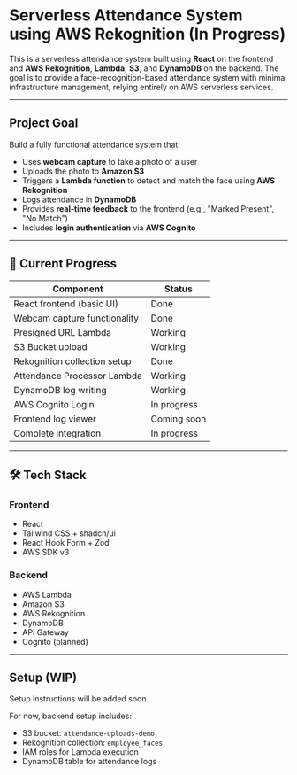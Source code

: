 # Serverless Attendance System using AWS Rekognition (In Progress)

This is a serverless attendance system built using **React** on the frontend and **AWS Rekognition**, **Lambda**, **S3**, and **DynamoDB** on the backend. The goal is to provide a face-recognition-based attendance system with minimal infrastructure management, relying entirely on AWS serverless services.


---

##  Project Goal

Build a fully functional attendance system that:
- Uses **webcam capture** to take a photo of a user
- Uploads the photo to **Amazon S3**
- Triggers a **Lambda function** to detect and match the face using **AWS Rekognition**
- Logs attendance in **DynamoDB**
- Provides **real-time feedback** to the frontend (e.g., "Marked Present", "No Match")
- Includes **login authentication** via **AWS Cognito**

---

## 🔨 Current Progress

| Component                     |  Status          |
|-------------------------------|------------------|
| React frontend (basic UI)     |  Done            |
| Webcam capture functionality  |  Done            |
| Presigned URL Lambda          |  Working         |
| S3 Bucket upload              |  Working         |
| Rekognition collection setup  |  Done            |
| Attendance Processor Lambda   |  Working         |
| DynamoDB log writing          |  Working         |
| AWS Cognito Login             |  In progress     |
| Frontend log viewer           |  Coming soon     |
| Complete integration          |  In progress     |

---

## 🛠 Tech Stack

### Frontend
- React
- Tailwind CSS + shadcn/ui
- React Hook Form + Zod
- AWS SDK v3

### Backend
- AWS Lambda
- Amazon S3
- AWS Rekognition
- DynamoDB
- API Gateway
- Cognito (planned)

---

##  Setup (WIP)

Setup instructions will be added soon.

For now, backend setup includes:
- S3 bucket: `attendance-uploads-demo`
- Rekognition collection: `employee_faces`
- IAM roles for Lambda execution
- DynamoDB table for attendance logs


